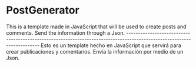 # PostGenerator
<It is not finished>
This is a template made in JavaScript that will be used to create posts and comments. Send the information through a Json.
-----------------------------------------------------------------------------------------------------------------------
<No está finalizado>
Esto es un template hecho en JavaScript que servirá para crear publicaciones y comentarios. Envía la información por medio de un Json.

